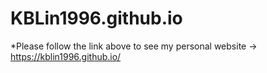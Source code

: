# KBLin1996.github.io
*Please follow the link above to see my personal website → https://kblin1996.github.io/
